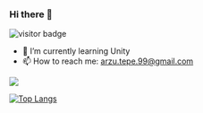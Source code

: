 ### Hi there 👋

![visitor badge](https://visitor-badge.glitch.me/badge?page_id=arzutp.visitor-badge&left_color=black&right_color=blue) 

- 🌱 I’m currently learning Unity
- 📫 How to reach me: arzu.tepe.99@gmail.com


<img src="https://github-readme-stats.vercel.app/api?username=arzutp&&show_icons=true&title_color=ffffff&icon_color=bb2acf&text_color=daf7dc&bg_color=151515">

[![Top Langs](https://github-readme-stats.vercel.app/api/top-langs/?username=arzutp)](https://github.com/arzutp/github-readme-stats&theme=tokyonight)


